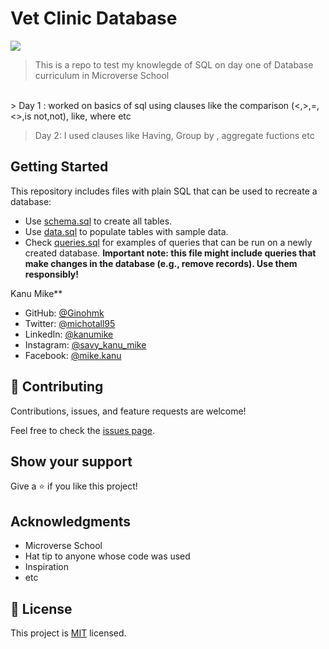 # Vet Clinic Database

![](https://img.shields.io/badge/Microverse-blueviolet)

> This is a repo to test my knowlegde of SQL on day one of Database curriculum in Microverse School

<br>
> Day 1 : worked on basics of sql using clauses like the comparison (<,>,=,<>,is not,not), like, where etc

 <br>

> Day 2: I used clauses like Having, Group by , aggregate fuctions etc

## Getting Started

This repository includes files with plain SQL that can be used to recreate a database:

- Use [schema.sql](./schema.sql) to create all tables.
- Use [data.sql](./data.sql) to populate tables with sample data.
- Check [queries.sql](./queries.sql) for examples of queries that can be run on a newly created database. **Important note: this file might include queries that make changes in the database (e.g., remove records). Use them responsibly!**

Kanu Mike\*\*

- GitHub: [@Ginohmk](https://github.com/Ginohmk)
- Twitter: [@michotall95](https://www.twitter.com/michotall95)
- LinkedIn: [@kanumike](https://www.linkedin.com/in/kanu-mike-497119211/)
- Instagram: [@savy_kanu_mike](https/instagram.com/savy_kanu_mike)
- Facebook: [@mike.kanu](https://www.facebook.com/mike.kanu)

## 🤝 Contributing

Contributions, issues, and feature requests are welcome!

Feel free to check the [issues page](../../issues/).

## Show your support

Give a ⭐️ if you like this project!

## Acknowledgments

- Microverse School
- Hat tip to anyone whose code was used
- Inspiration
- etc

## 📝 License

This project is [MIT](./MIT.md) licensed.
